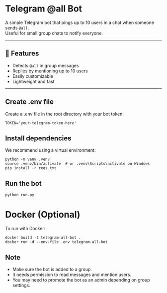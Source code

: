 # Telegram @all Bot

A simple Telegram bot that pings up to 10 users in a chat when someone sends `@all`.  
Useful for small group chats to notify everyone.

---

## 🚀 Features

- Detects `@all` in group messages
- Replies by mentioning up to 10 users
- Easily customizable
- Lightweight and fast

---

## Create .env file

Create a .env file in the root directory with your bot token:

```
TOKEN='your-telegram-token-here'
```

## Install dependencies

We recommend using a virtual environment:

```
python -m venv .venv
source .venv/bin/activate  # or .venv\Scripts\activate on Windows
pip install -r reqs.txt

```

## Run the bot

```
python run.py
```

# Docker (Optional)

To run with Docker:

```
docker build -t telegram-all-bot .
docker run -d --env-file .env telegram-all-bot
```

## Note

- Make sure the bot is added to a group.
- It needs permission to read messages and mention users.
- You may need to promote the bot as an admin depending on group settings.
